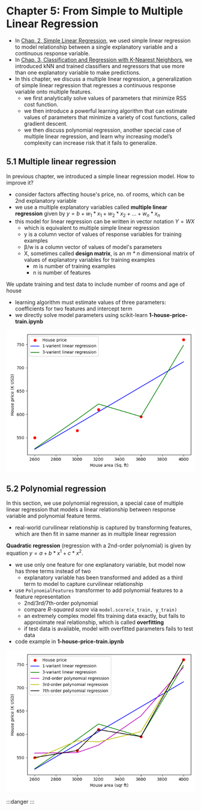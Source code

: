 # Chapter 5: From Simple to Multiple Linear Regression


- In [Chap. 2, Simple Linear Regression](../chap-02-simple-linear-regression/chap-02-simple-linear-regression.md), we used simple linear regression to model relationship between a single explanatory variable and a continuous response variable.
- In [Chap. 3, Classification and Regression with K-Nearest Neighbors](../chap-03-classification-logistic-regression-with-kNN/chap-03-classification-logistic-regression-with-kNN.md), we introduced kNN and trained classifiers and regressors that use more than one explanatory variable to make predictions.
- In this chapter, we discuss a multiple linear regression, a generalization of simple linear regression that regresses a continuous response variable onto multiple features.
	- we first analytically solve values of parameters that minimize RSS cost function.
	- we then introduce a powerful learning algorithm that can estimate values of parameters that minimize a variety of cost functions, called gradient descent.
	- we then discuss polynomial regression, another special case of multiple linear regression, and learn why increasing model’s complexity can increase risk that it fails to generalize.


## 5.1 Multiple linear regression

In previous chapter, we introduced a simple linear regression model. How to improve it?
- consider factors affecting house's price, no. of rooms, which can be 2nd explanatory variable
- we use a multiple explanatory variables called **multiple linear regression** given by $y = b+ w_1*x_1 + w_2*x_2 + ... + w_n*x_n$
- this model for linear regression can be written in vector notation $Y = WX$
	- which is equivalent to multiple simple linear regression
	- y is a column vector of values of response variables for training examples
	- β/w is a column vector of values of model's parameters
	- X, sometimes called **design matrix**, is an *m \* n* dimensional matrix of values of explanatory variables for training examples
		- m is number of training examples
		- n is number of features

We update training and test data to include number of rooms and age of house
- learning algorithm must estimate values of three parameters: coefficients for two features and intercept term
- we directly solve model parameters using scikit-learn **1-house-price-train.ipynb**

![](./1-house-price-multivarient-linear-regression.png)


## 5.2 Polynomial regression

In this section, we use polynomial regression, a special case of multiple linear regression that models a linear relationship between response variable and polynomial feature terms.
- real-world curvilinear relationship is captured by transforming features, which are then fit in same manner as in multiple linear regression

**Quadratic regression** (regression with a 2nd-order polynomial) is given by equation $y = a + b*x^1 + c*x^2$.
- we use only one feature for one explanatory variable, but model now has three terms instead of two
	- explanatory variable has been transformed and added as a third term to model to capture curvilinear relationship
- use `PolynomialFeatures` transformer to add polynomial features to a feature representation
	- 2nd/3rd/7th-order polynomial
	- compare *R-squared score* via `model.score(x_train, y_train)`
	- an extremely complex model fits training data exactly, but fails to approximate real relationship, which is called **overfitting**
	- if test data is available, model with overfitted parameters fails to test data
- code example in **1-house-price-train.ipynb**

![](./1-house-price-polynomial-regression.png)





:::danger
:::
